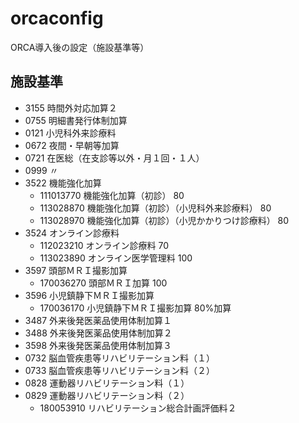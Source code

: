 # orcaconfig
ORCA導入後の設定（施設基準等）

## 施設基準

- 3155  時間外対応加算２
- 0755  明細書発行体制加算
- 0121  小児科外来診療料
- 0672  夜間・早朝等加算
- 0721  在医総（在支診等以外・月１回・１人）
- 0999  〃
- 3522  機能強化加算
    - 111013770    機能強化加算（初診）    80
    - 113028870    機能強化加算（初診）（小児科外来診療料）    80
    - 113028970    機能強化加算（初診）（小児かかりつけ診療料）    80
- 3524  オンライン診療料
    - 112023210    オンライン診療料    70
    - 113023890    オンライン医学管理料    100
- 3597  頭部ＭＲＩ撮影加算
    - 170036270 頭部ＭＲＩ加算  100
- 3596  小児鎮静下ＭＲＩ撮影加算
    - 170036170 小児鎮静下ＭＲＩ撮影加算    80%加算
- 3487  外来後発医薬品使用体制加算１
- 3488  外来後発医薬品使用体制加算２
- 3598  外来後発医薬品使用体制加算３
- 0732  脳血管疾患等リハビリテーション料（１）
- 0733  脳血管疾患等リハビリテーション料（２）
- 0828  運動器リハビリテーション料（１）
- 0829  運動器リハビリテーション料（２）
    - 180053910 リハビリテーション総合計画評価料２



